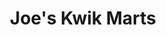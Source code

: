 ---
title: "Joe's Kwik Marts"
url: /wichita/joes-kwik-marts-north-oliver-avenue/
shop: convenience
---